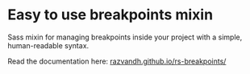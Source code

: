 # Easy to use breakpoints mixin
Sass mixin for managing breakpoints inside your project with a simple, human-readable syntax.

Read the documentation here: [razvandh.github.io/rs-breakpoints/](http://razvandh.github.io/rs-breakpoints/)
